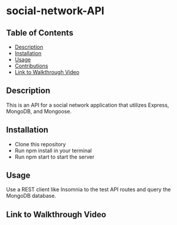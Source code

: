 # social-network-API

## Table of Contents

- [Description](#description)
- [Installation](#installation)
- [Usage](#usage)
- [Contributions](#contributions)
- [Link to Walkthrough Video](#link-to-walkthrough-video)


## Description

This is an API for a social network application that utilizes Express, MongoDB, and Mongoose.

## Installation

* Clone this repository
* Run npm install in your terminal
* Run npm start to start the server

## Usage

Use a REST client like Insomnia to the test API routes and query the MongoDB database.

## Link to Walkthrough Video
